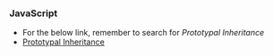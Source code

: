### JavaScript

* For the below link, remember to search for _Prototypal Inheritance_
* [Prototypal Inheritance](https://medium.freecodecamp.org/the-definitive-javascript-handbook-for-a-developer-interview-44ffc6aeb54e)